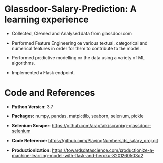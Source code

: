 # Glassdoor-Salary-Prediction: A learning experience 

* Collected, Cleaned and Analysed data from glassdoor.com

* Performed Feature Engineering on various textual, categorical and numerical features in order for them to contribute to the model.

* Performed predictive modelling on the data using a variety of ML algorithms.

* Implemented a Flask endpoint.



# Code and References

* **Python Version:** 3.7

* **Packages:** numpy, pandas, matplotlib, seaborn, selenium, pickle

* **Selenium Scraper:** https://github.com/arapfaik/scraping-glassdoor-selenium

* **Code Reference:** https://github.com/PlayingNumbers/ds_salary_proj.git

* **Productionization:** https://towardsdatascience.com/productionize-a-machine-learning-model-with-flask-and-heroku-8201260503d2
